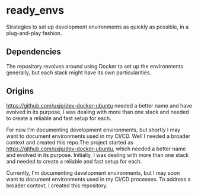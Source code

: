 # ready_envs

Strategies to set up development environments as quickly as possible, in a plug-and-play fashion.

## Dependencies

The repository revolves around using Docker to set up the environments generally, but each stack might have its own particularities.

## Origins
https://github.com/uxjp/dev-docker-ubuntu needed a better name and have evolved in its purpose, I was dealing with more than one stack and needed to create a reliable and fast setup for each.  

For now I'm documenting development environments, but shortly I may want to document environments used in my CI/CD. Well I needed a broader context and created this repo.The project started as https://github.com/uxjp/dev-docker-ubuntu, which needed a better name and evolved in its purpose. Initially, I was dealing with more than one stack and needed to create a reliable and fast setup for each.

Currently, I'm documenting development environments, but I may soon want to document environments used in my CI/CD processes. To address a broader context, I created this repository.
